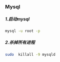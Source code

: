 ### Mysql

##### 1.启动mysql

```bash
mysql -u root -p
```

##### 2.杀掉所有进程

```bash
sudo  killall -9 mysqld
```

